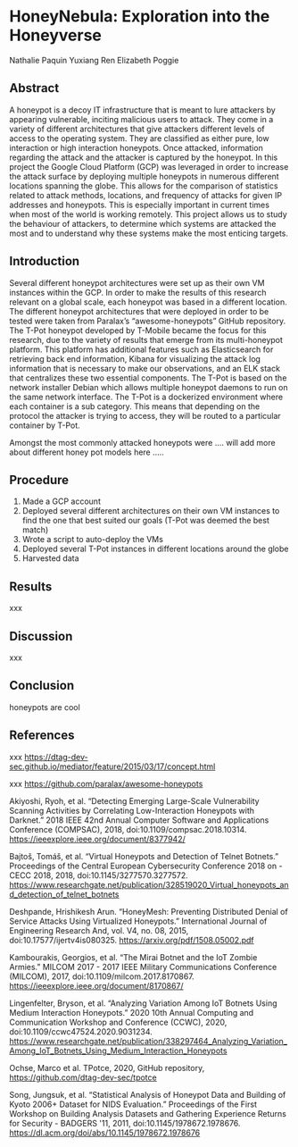 # HoneyNebula: Exploration into the Honeyverse

Nathalie Paquin
Yuxiang Ren
Elizabeth Poggie

## Abstract

A honeypot is a decoy IT infrastructure that is meant to lure attackers by appearing vulnerable, inciting malicious users to attack. They come in a variety of different architectures that give attackers different levels of access to the operating system. They are classified as either pure, low interaction or high interaction honeypots. Once attacked, information regarding the attack and the attacker is captured by the honeypot. In this project the Google Cloud Platform (GCP) was leveraged in order to increase the attack surface by deploying multiple honeypots in numerous different locations spanning the globe. This allows for the comparison of statistics related to attack methods, locations, and frequency of attacks for given IP addresses and honeypots. This is especially important in current times when most of the world is working remotely. This project allows us to study the behaviour of attackers, to determine which systems are attacked the most and to understand why these systems make the most enticing targets.  

## Introduction

Several different honeypot architectures were set up as their own VM instances within the GCP. In order to make the results of this research relevant on a global scale, each honeypot was based in a different location.  The different honeypot architectures that were deployed in order to be tested were taken from Paralax’s “awesome-honeypots” GitHub repository. The T-Pot honeypot developed by T-Mobile became the focus for this research, due to the variety of results that emerge from its multi-honeypot platform. This platform has additional features such as Elasticsearch for retrieving back end information, Kibana for visualizing the attack log information that is necessary to make our observations, and an ELK stack that centralizes these two essential components. The T-Pot is based on the network installer Debian which allows multiple honeypot daemons to run on the same network interface. The T-Pot is a dockerized environment where each container is a sub category. This means that depending on the protocol the attacker is trying to access, they will be routed to a particular container by T-Pot.   

Amongst the most commonly attacked honeypots were
.... will add more about different honey pot models here .....

## Procedure 

1. Made a GCP account
2. Deployed several different architectures on their own VM instances to find the one that best suited our goals (T-Pot was deemed the best match)
3. Wrote a script to auto-deploy the VMs
4. Deployed several T-Pot instances in different locations around the globe
5. Harvested data  


## Results

xxx

## Discussion

xxx

## Conclusion

honeypots are cool

## References

xxx https://dtag-dev-sec.github.io/mediator/feature/2015/03/17/concept.html

xxx https://github.com/paralax/awesome-honeypots

Akiyoshi, Ryoh, et al. “Detecting Emerging Large-Scale Vulnerability Scanning Activities by Correlating Low-Interaction Honeypots with Darknet.” 2018 IEEE 42nd Annual Computer Software and Applications Conference (COMPSAC), 2018, doi:10.1109/compsac.2018.10314. https://ieeexplore.ieee.org/document/8377942/

Bajtoš, Tomáš, et al. “Virtual Honeypots and Detection of Telnet Botnets.” Proceedings of the Central European Cybersecurity Conference 2018 on - CECC 2018, 2018, doi:10.1145/3277570.3277572. https://www.researchgate.net/publication/328519020_Virtual_honeypots_and_detection_of_telnet_botnets

Deshpande, Hrishikesh Arun. “HoneyMesh: Preventing Distributed Denial of Service Attacks Using Virtualized Honeypots.” International Journal of Engineering Research And, vol. V4, no. 08, 2015, doi:10.17577/ijertv4is080325. https://arxiv.org/pdf/1508.05002.pdf

Kambourakis, Georgios, et al. “The Mirai Botnet and the IoT Zombie Armies.” MILCOM 2017 - 2017 IEEE Military Communications Conference (MILCOM), 2017, doi:10.1109/milcom.2017.8170867. https://ieeexplore.ieee.org/document/8170867/

Lingenfelter, Bryson, et al. “Analyzing Variation Among IoT Botnets Using Medium Interaction Honeypots.” 2020 10th Annual Computing and Communication Workshop and Conference (CCWC), 2020, doi:10.1109/ccwc47524.2020.9031234. https://www.researchgate.net/publication/338297464_Analyzing_Variation_Among_IoT_Botnets_Using_Medium_Interaction_Honeypots

Ochse, Marco et al. TPotce, 2020, GitHub repository, https://github.com/dtag-dev-sec/tpotce

Song, Jungsuk, et al. “Statistical Analysis of Honeypot Data and Building of Kyoto 2006+ Dataset for NIDS Evaluation.” Proceedings of the First Workshop on Building Analysis Datasets and Gathering Experience Returns for Security - BADGERS '11, 2011, doi:10.1145/1978672.1978676. https://dl.acm.org/doi/abs/10.1145/1978672.1978676

